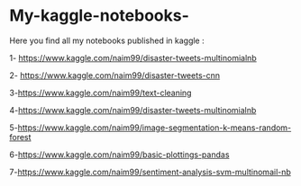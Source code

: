 # My-kaggle-notebooks-
Here you find all my notebooks published in kaggle :

1- https://www.kaggle.com/naim99/disaster-tweets-multinomialnb 

2- https://www.kaggle.com/naim99/disaster-tweets-cnn 

3-https://www.kaggle.com/naim99/text-cleaning

4-https://www.kaggle.com/naim99/disaster-tweets-multinomialnb

5-https://www.kaggle.com/naim99/image-segmentation-k-means-random-forest

6-https://www.kaggle.com/naim99/basic-plottings-pandas

7-https://www.kaggle.com/naim99/sentiment-analysis-svm-multinomail-nb
